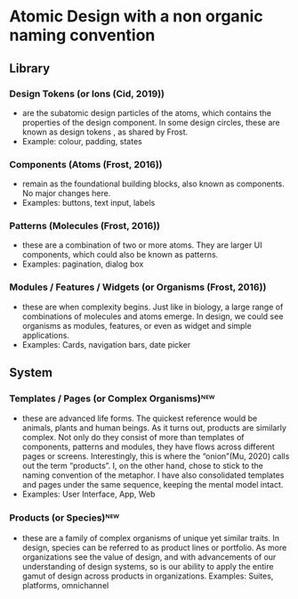 # Atomic Design with a non organic naming convention

## Library

### Design Tokens (or Ions (Cid, 2019))

-   are the subatomic design particles of the atoms, which contains the properties of the design component. In some design circles, these are known as design tokens , as shared by Frost.
-   Example: colour, padding, states

### Components (Atoms (Frost, 2016))

-   remain as the foundational building blocks, also known as components. No major changes here.
-   Examples: buttons, text input, labels

### Patterns (Molecules (Frost, 2016))

-   these are a combination of two or more atoms. They are larger UI components, which could also be known as patterns.
-   Examples: pagination, dialog box

### Modules / Features / Widgets (or Organisms (Frost, 2016))

-   these are when complexity begins. Just like in biology, a large range of combinations of molecules and atoms emerge. In design, we could see organisms as modules, features, or even as widget and simple applications.
-   Examples: Cards, navigation bars, date picker

## System

### Templates / Pages (or Complex Organisms)ᴺᴱᵂ

-   these are advanced life forms. The quickest reference would be animals, plants and human beings. As it turns out, products are similarly complex. Not only do they consist of more than templates of components, patterns and modules, they have flows across different pages or screens. Interestingly, this is where the “onion”(Mu, 2020) calls out the term “products”. I, on the other hand, chose to stick to the naming convention of the metaphor. I have also consolidated templates and pages under the same sequence, keeping the mental model intact.
-   Examples: User Interface, App, Web

### Products (or Species)ᴺᴱᵂ

-   these are a family of complex organisms of unique yet similar traits. In design, species can be referred to as product lines or portfolio. As more organizations see the value of design, and with advancements of our understanding of design systems, so is our ability to apply the entire gamut of design across products in organizations.
    Examples: Suites, platforms, omnichannel
